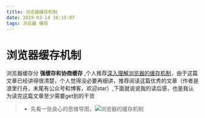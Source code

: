 ```yaml
---
title: 浏览器缓存机制
date: 2019-03-14 16:15:07
tags: 浏览器 缓存
---
```


# 浏览器缓存机制
浏览器缓存分 **强缓存和协商缓存** ,个人推荐[深入理解浏览器的缓存机制](https://www.jianshu.com/p/54cc04190252)，由于这篇文章已经讲得很清楚，个人觉得没必要再细讲，推荐阅读这篇优秀的文章（作者是浪里行舟，末尾有公众号和博客，欢迎star）,下面就说说我的读后感，也是我认为读完这篇文章至少需要get到的干货
>* 先看一张良心的思维导图，![浏览器的缓存机制](https://upload-images.jianshu.io/upload_images/3174701-8e74b69ad9376710)